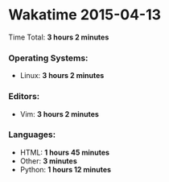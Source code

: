 # Wakatime 2015-04-13

Time Total: **3 hours 2 minutes**

### Operating Systems:
- Linux: **3 hours 2 minutes** 

### Editors:
- Vim: **3 hours 2 minutes** 

### Languages:
- HTML: **1 hours 45 minutes** 
- Other: **3 minutes** 
- Python: **1 hours 12 minutes** 

